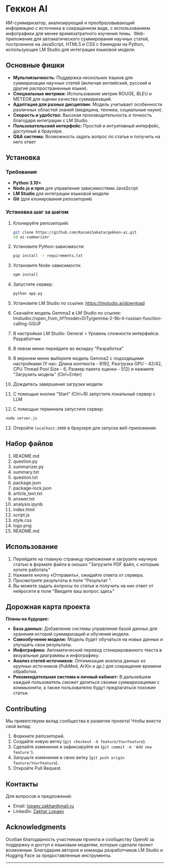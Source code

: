 # Геккон AI
 ИИ-суммаризатор, анализирующий и преобразовывающий информацию с источника в сокращенном виде, с использованием инфографики для менее времязатратного изучения темы. 
Web-приложение для автоматического суммирования научных статей, построенное на JavaScript, HTML5 и CSS с бэкендом на Python, использующее LM Studio для интеграции языковой модели.
## Основные фишки

- **Мультиязычность:** Поддержка нескольких языков для суммаризации научных статей (включая английский, русский и другие распространенные языки).
- **Специальные метрики:** Использование метрик ROUGE, BLEU и METEOR для оценки качества суммаризаций.
- **Адаптация для разных дисциплин:** Модель учитывает особенности различных областей знаний (медицина, техника, социальные науки).
- **Скорость и удобство:** Высокая производительность и точность благодаря интеграции с LM Studio.
- **Пользовательский интерфейс:** Простой и интуитивный интерфейс, доступный в браузере.
- **Q&A система:** Возможность задать вопрос по статье и получить на него ответ
## Установка

### Требования
- **Python 3.10+**
- **Node.js и npm** для управления зависимостями JavaScript
- **LM Studio** для интеграции языковой модели
- **Git** (для клонирования репозитория)

### Установка шаг за шагом
1. Клонируйте репозиторий:
    ```bash
    git clone https://github.com/KazumiSakata/gekkon-ai.git
    cd ai-summarizer
    ```

2. Установите Python-зависимости:
    ```bash
    pip install -r requirements.txt
    ```

3. Установите Node-зависимости:
    ```bash
    npm install
    ```

4. Запустите сервер:
    ```bash
    python app.py
    ```
4. Установите LM Studio по ссылке: https://lmstudio.ai/download
5. Скачайте модель Gemma2 в LM Studio по ссылке: lmstudio://open_from_hf?model=DiTy/gemma-2-9b-it-russian-function-calling-GGUF
6. В настройках LM Studio: General > Уровень сложности интерфейса: Разработчик
7. В левом меню перейдите во вкладку "Разработка"
8. В верхнем меню выберите модель Gemma2 с подходящими настройками (У нас: Длина контекста - 8192, Разгрузка GPU - 42/42, CPU Thread Pool Size - 6, Размер пакета оценки - 512) и нажмите "Загрузить модель" (Ctrl+Enter)
9. Дождитесь завершения загрузки модели
10. С помощью кнопки "Start" (Ctrl+R) запустите локальный сервер с LLM
11. C помощью терминала запустите сервер:
```bash
node server.js
```
12. Откройте `localhost:3000` в браузере для запуска веб-приложения.

## Набор файлов
1. README.md
2. question.py
3. summarizer.py
4. summary.txt
5. question.txt
6. package.json
7. package-lock.json
8. article_text.txt
9. answer.txt
10. analysis.ipynb
11. index.html
12. script.js
13. style.css
14. logo.png
15. README.md

## Использование

1. Перейдите на главную страницу приложения и загрузите научную статью в формате файла в окошко "Загрузите PDF файл, с которым хотите работать"
2. Нажмите кнопку «Отправить», ожидайте ответа от сервера.
3. Просмотрите результаты в поле "Результат ".
4. Вы можете задать вопросы по статье и получить на них ответ от нейросети в поле "Введите ваш вопрос здесь"

## Дорожная карта проекта

**Планы на будущее:**

- **База данных:** Добавление системы управления базой данных для хранения историй суммаризаций и обучения модели.
- **Самообучение модели:** Модель будет обучаться на новых данных и улучшать свои результаты.
- **Инфографика:** Автоматический перевод сгенерированного текста в визуальные диаграммы и инфографику.
- **Анализ статей источников:** Оптимизация анализа данных из крупных источников (PubMed, ArXiv и др.) для сокращения времени обработки.
- **Рекомендательная система и личный кабинет:** В дальнейшем каждый пользователь сможет делиться своими суммаризациями с коммьюнити, а также пользователю будут предлагаться похожие статьи.
## Contributing

Мы приветствуем вклад сообщества в развитие проекта! Чтобы внести свой вклад:

1. Форкните репозиторий.
2. Создайте новую ветку (`git checkout -b feature/YourFeature`).
3. Сделайте изменения и зафиксируйте их (`git commit -m 'Add new feature'`).
4. Запушьте изменения в свою ветку (`git push origin feature/YourFeature`).
5. Откройте Pull Request.

## Контакты

Для вопросов и предложений:

- Email: lopaev.zakhar@mail.ru
- LinkedIn: [Zakhar Lopaev](https://vk.com/jfproduction)

## Acknowledgments

Особая благодарность участникам проекта и сообществу OpenAI за поддержку и доступ к языковым моделям, которые сделали проект возможным. Благодарим авторов и команды разработчиков LM Studio и Hugging Face за предоставленные инструменты.

---